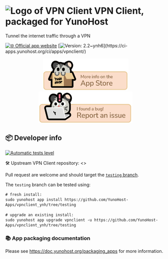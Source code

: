 <!--
N.B.: This README was automatically generated by <https://github.com/YunoHost/apps_tools/blob/main/readme_generator>
It shall NOT be edited by hand.
-->

<h1>
  <img src="https://raw.githubusercontent.com/YunoHost/apps/main/logos/vpnclient.png" width="32px" alt="Logo of VPN Client">
  VPN Client, packaged for YunoHost
</h1>

Tunnel the internet traffic through a VPN

[![🌐 Official app website](https://img.shields.io/badge/Official_app_website-darkgreen?style=for-the-badge)](https://labriqueinter.net)
[![Version: 2.2~ynh6](https://img.shields.io/badge/Version-2.2~ynh6-rgba(0,150,0,1)?style=for-the-badge)](https://ci-apps.yunohost.org/ci/apps/vpnclient/)

<div align="center">
<a href="https://apps.yunohost.org/app/vpnclient"><img height="100px" src="https://github.com/YunoHost/yunohost-artwork/raw/refs/heads/main/badges/neopossum-badges/badge_more_info_on_the_appstore.svg"/></a>
<a href="https://github.com/YunoHost-Apps/vpnclient_ynh/issues"><img height="100px" src="https://github.com/YunoHost/yunohost-artwork/raw/refs/heads/main/badges/neopossum-badges/badge_report_an_issue.svg"/></a>
</div>

## 📦 Developer info

[![Automatic tests level](https://apps.yunohost.org/badge/cilevel/vpnclient)](https://ci-apps.yunohost.org/ci/apps/vpnclient/)

🛠️ Upstream VPN Client repository: <>

Pull request are welcome and should target the [`testing` branch](https://github.com/YunoHost-Apps/vpnclient_ynh/tree/testing).

The `testing` branch can be tested using:
```
# fresh install:
sudo yunohost app install https://github.com/YunoHost-Apps/vpnclient_ynh/tree/testing

# upgrade an existing install:
sudo yunohost app upgrade vpnclient -u https://github.com/YunoHost-Apps/vpnclient_ynh/tree/testing
```

### 📚 App packaging documentation

Please see <https://doc.yunohost.org/packaging_apps> for more information.